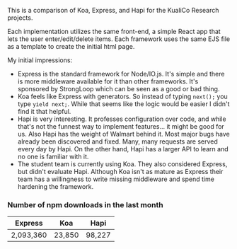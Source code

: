 This is a comparison of Koa, Express, and Hapi for the KualiCo Research projects.

Each implementation utilizes the same front-end, a simple React app that lets the user enter/edit/delete items. Each framework uses the same EJS file as a template to create the initial html page. 

My initial impressions:
* Express is the standard framework for Node/IO.js. It's simple and there is more middleware available for it than other frameworks. It's sponsored by StrongLoop which can be seen as a good or bad thing.
* Koa feels like Express with generators.  So instead of typing ```next();``` you type ```yield next;```.  While that seems like the logic would be easier I didn't find it that helpful.
* Hapi is very interesting. It professes configuration over code, and while that's not the funnest way to implement features... it might be good for us. Also Hapi has the weight of Walmart behind it. Most major bugs have already been discovered and fixed. Many, many requests are served every day by Hapi. On the other hand, Hapi has a larger API to learn and no one is familiar with it.
* The student team is currently using Koa. They also considered Express, but didn't evaluate Hapi. Although Koa isn't as mature as Express their team has a willingness to write missing middleware and spend time hardening the framework.

### Number of npm downloads in the last month
Express  | Koa   | Hapi
---------|-------|--------
2,093,360|23,850 |  98,227
